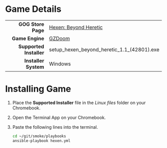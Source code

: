 # Game Details

|  |  |
|--:|:--|
| **GOG Store Page** | [Hexen: Beyond Heretic](https://www.gog.com/en/game/hexen_beyond_heretic) |
| **Game Engine** | [GZDoom](https://zdoom.org/index) |
| **Supported Installer** | setup_hexen_beyond_heretic_1.1_(42801).exe |
| **Installer System** | Windows |

# Installing Game
1. Place the **Supported Installer** file in the *Linux files* folder on your Chromebook.
1. Open the Terminal App on your Chromebook.
1. Paste the following lines into the terminal.

   ~~~bash
   cd ~/git/smoke/playbooks
   ansible-playbook hexen.yml
   ~~~
